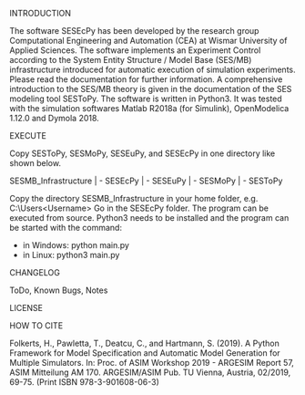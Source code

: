 INTRODUCTION

The software SESEcPy has been developed by the research group Computational
Engineering and Automation (CEA) at Wismar University of Applied Sciences.
The software implements an Experiment Control according to the System Entity
Structure / Model Base (SES/MB) infrastructure introduced for automatic
execution of simulation experiments.
Please read the documentation for further information. A comprehensive
introduction to the SES/MB theory is given in the documentation of the SES
modeling tool SESToPy.
The software is written in Python3.
It was tested with the simulation softwares Matlab R2018a (for Simulink),
OpenModelica 1.12.0 and Dymola 2018.

EXECUTE

Copy SESToPy, SESMoPy, SESEuPy, and SESEcPy in one directory like shown below.

SESMB_Infrastructure
    |
     - SESEcPy
    |
     - SESEuPy
    |
     - SESMoPy
    |
     - SESToPy

Copy the directory SESMB_Infrastructure in your home folder, e.g. C:\Users\<Username>
Go in the SESEcPy folder. 
The program can be executed from source. Python3 needs to be installed and the
program can be started with the command:
- in Windows: python main.py
- in Linux: python3 main.py

CHANGELOG


ToDo, Known Bugs, Notes


LICENSE


HOW TO CITE

Folkerts, H., Pawletta, T., Deatcu, C., and Hartmann, S. (2019). A Python Framework for
Model Specification and Automatic Model Generation for Multiple Simulators. In: Proc. of
ASIM Workshop 2019 - ARGESIM Report 57, ASIM Mitteilung AM 170. ARGESIM/ASIM Pub.
TU Vienna, Austria, 02/2019, 69-75. (Print ISBN 978-3-901608-06-3)